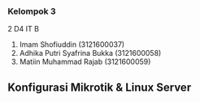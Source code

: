 ### Kelompok 3
2 D4 IT B 

1. Imam Shofiuddin             (3121600037)
2. Adhika Putri Syafrina Bukka (3121600058)
3. Matiin Muhammad Rajab       (3121600059)

## Konfigurasi Mikrotik & Linux Server
